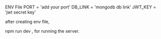 ENV File
PORT = 'add your port'
DB_LINK = 'mongodb db link'
JWT_KEY = 'jwt secret key'

after creating env file,

npm run dev , for running the server.
